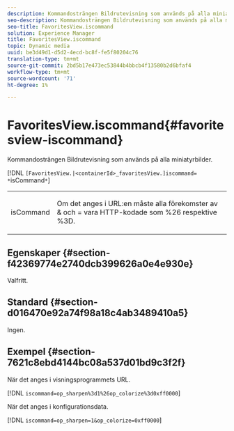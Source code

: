 ```yaml
---
description: Kommandosträngen Bildrutevisning som används på alla miniatyrbilder.
seo-description: Kommandosträngen Bildrutevisning som används på alla miniatyrbilder.
seo-title: FavoritesView.iscommand
solution: Experience Manager
title: FavoritesView.iscommand
topic: Dynamic media
uuid: be3d49d1-d5d2-4ecd-bc8f-fe5f80204c76
translation-type: tm+mt
source-git-commit: 2bd5b17e473ec53844b4bbcb4f13580b2d6bfaf4
workflow-type: tm+mt
source-wordcount: '71'
ht-degree: 1%

---
```



# FavoritesView.iscommand{#favoritesview-iscommand}

Kommandosträngen Bildrutevisning som används på alla miniatyrbilder.

[!DNL `[FavoritesView.|<containerId>_favoritesView.]iscommand= *`isCommand`*`]

<table id="table_2B109D2F91E64B5382B31921C3780FA5"> 
 <tbody> 
  <tr> 
   <td colname="col1"> <p><span class="codeph"><span class="varname"> isCommand</span></span> </p> </td> 
   <td colname="col2"> <p> Om det anges i URL:en måste alla förekomster av <span class="codeph"> &amp;</span> och <span class="codeph"> =</span> vara HTTP-kodade som <span class="codeph"> %26</span> respektive <span class="codeph"> %3D</span>. </p> </td> 
  </tr> 
 </tbody> 
</table>

## Egenskaper {#section-f42369774e2740dcb399626a0e4e930e}

Valfritt.

## Standard {#section-d016470e92a74f98a18c4ab3489410a5}

Ingen.

## Exempel {#section-7621c8ebd4144bc08a537d01bd9c3f2f}

När det anges i visningsprogrammets URL.

[!DNL `iscommand=op_sharpen%3d1%26op_colorize%3d0xff0000`]

När det anges i konfigurationsdata.

[!DNL `iscommand=op_sharpen=1&op_colorize=0xff0000`]
